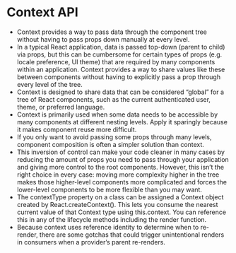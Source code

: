 # Context API
* Context provides a way to pass data through the component tree without having to pass props down manually at every level.
* In a typical React application, data is passed top-down (parent to child) via props, but this can be cumbersome for certain types of props (e.g. locale preference, UI theme) that are required by many components within an application. Context provides a way to share values like these between components without having to explicitly pass a prop through every level of the tree.
* Context is designed to share data that can be considered “global” for a tree of React components, such as the current authenticated user, theme, or preferred language.
* Context is primarily used when some data needs to be accessible by many components at different nesting levels. Apply it sparingly because it makes component reuse more difficult.
* If you only want to avoid passing some props through many levels, component composition is often a simpler solution than context.
* This inversion of control can make your code cleaner in many cases by reducing the amount of props you need to pass through your application and giving more control to the root components. However, this isn’t the right choice in every case: moving more complexity higher in the tree makes those higher-level components more complicated and forces the lower-level components to be more flexible than you may want.
* The contextType property on a class can be assigned a Context object created by React.createContext(). This lets you consume the nearest current value of that Context type using this.context. You can reference this in any of the lifecycle methods including the render function.
* Because context uses reference identity to determine when to re-render, there are some gotchas that could trigger unintentional renders in consumers when a provider’s parent re-renders.
